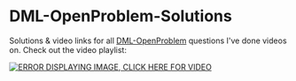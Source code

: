 # DML-OpenProblem-Solutions
Solutions & video links for all [DML-OpenProblem](https://github.com/Open-Deep-ML/DML-OpenProblem) questions I've done videos on. Check out the video playlist:

[![ERROR DISPLAYING IMAGE, CLICK HERE FOR VIDEO](https://img.youtube.com/vi/LPfsTFcFqU4/0.jpg)](https://www.youtube.com/playlist?list=PLPefVKO3tDxP3LvvQkcaFPICm12hIN4ke)